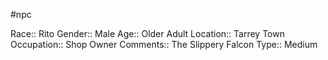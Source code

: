 #npc 

Race:: Rito
Gender:: Male
Age:: Older Adult
Location:: Tarrey Town
Occupation:: Shop Owner
Comments:: The Slippery Falcon
Type:: Medium
